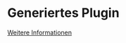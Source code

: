 # Generiertes Plugin 
[Weitere Informationen](https://developers.plentymarkets.com/marketplace/plugin-requirements#marketplace-user-guide)